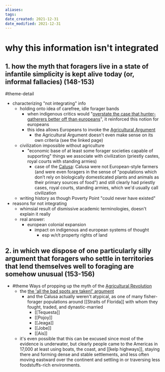 ```yaml
---
aliases: 
tags: 
date_created: 2021-12-31
date_modified: 2021-12-31
---
```


# why this information isn't integrated



## 1. how the myth that foragers live in a state of infantile simplicity is kept alive today (or, informal fallacies) (148-153)

#theme-detail
- characterizing "not integrating" info
	- holding onto idea of carefree, idle forager bands
		- when indigenous critics would "[overstate the case that hunter-gatherers better off than europeans](overstate_the_case_that_hunter-gatherers_better_off_than_europeans.md)", it reinforced this notion for europeans
		- this idea allows Europeans to invoke the [Agricultural Argument](agricultural_argument_of_19th_century_jurists.md)
			- the Agricultural Argument doesn't even make sense on its own criteria (see the linked page)
	- civilization impossible without agriculture
		- "economic base of at least some forager societies capable of supporting" things we associate with civilization (priestly castes, royal courts with standing armies)
			- case of the [Calusa](calusa.md): Calusa were not European-style farmers (and were even foragers in the sense of "populations which don’t rely on biologically domesticated plants and animals as their primary sources of food") and still clearly had priestly cases, royal courts, standing armies, which we'd usually call civilization
	- writing history as though Poverty Point "could never have existed"
- reasons for not integrating
	- whimsial result of dismissive academic terminologies, doesn't explain it really
	- real answer:
		- european colonial expansion
			- impact on indigenous and european systems of thought
				- esp w/r/t property rights of land

## 2. in which we dispose of one particularly silly argument that foragers who settle in territories that lend themselves well to foraging are somehow unusual (153-156)

- #theme Ways of propping up the myth of the [Agricultural Revolution](agricultural_revolution.md)
	- the [the 'all the bad spots are taken!' argument](atypical_environment_claim.md)
		- and the Calusa actually weren't atypical, as one of many fisher-forager populations around [[Straits of Florida]] with whom they fought, traded, and dynastic-married
			- [[Tequesta]]
			- [[Pojoy]]
			- [[Jeaga]]
			- [[Jobe]]
			- [[Ais]]
	- it's even possible that this can be excused since most of the evidence is underwater, but clearly people came to the Americas in 17,000 at least using boats, the coast, and [[kelp highways]], staying there and forming dense and stable settlements, and less often moving eastward over the continent and settling in or traversing less foodstuffs-rich environments.

